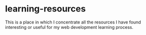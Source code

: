 # learning-resources
This is a place in which I concentrate all the resources I have found interesting or useful for my web development learning process.
